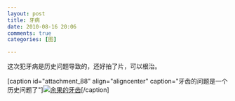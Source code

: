 ```yaml
---
layout: post
title: 牙病
date: 2010-08-16 20:06
comments: true
categories: [图]

---
```


这次犯牙病是历史问题导致的，还好拍了片，可以根治。

[caption id="attachment_88" align="aligncenter"  caption="牙齿的问题是一个历史问题了"]<a href="http://yuguo.us/files/2010/08/2010-8-16-20-04-51.png"><img class="size-full wp-image-88" title="2010-8-16 20-04-51" src="http://yuguo.us/files/2010/08/2010-8-16-20-04-51.png" alt="余果的牙齿"   /></a>[/caption]

